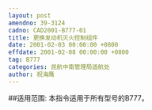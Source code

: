 ```yaml
---
layout: post
amendno: 39-3124
cadno: CAD2001-B777-01
title: 更换发动机灭火控制组件
date: 2001-02-03 00:00:00 +0800
effdate: 2001-02-08 00:00:00 +0800
tag: B777
categories: 民航中南管理局适航处
author: 祝海鹰
---
```


##适用范围:
本指令适用于所有型号的B777。

